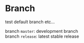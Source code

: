 # Branch
test default branch etc...

branch `master`: development branch  
branch `release`: latest stable release
